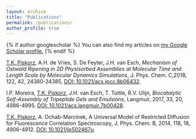 ```yaml
---
layout: archive
title: "Publications"
permalink: /publications/
author_profile: true
---
```


{% if author.googlescholar %}
  You can also find my articles on <u><a href="{{author.googlescholar}}">my Google Scholar profile</a>.</u>
{% endif %}


<u>T.K. Piskorz</u>, A.H. de Vries, S. De Feyter, J.H. van Esch, <i>Mechanism of Ostwald Ripening in 2D Physisorbed Assemblies at Molecular Time and Length Scale by Molecular Dynamics Simulations</i>,
J. Phys. Chem. C,2018, 122, 42, 24380-24385, <a href="https://doi.org/10.1021/acs.jpcc.8b06432">DOI: 10.1021/acs.jpcc.8b06432</a>.

I.P. Moreira, <u>T.K. Piskorz</u>, J.H. van Esch, T. Tuttle, R.V. Ulijn, <i>Biocatalytic Self-Assembly of Tripeptide Gels and Emulsions</i>, Langmuir, 2017, 33, 20, 4986-4995. <a href="https://doi.org/10.1021/acs.langmuir.7b00428">DOI: 10.1021/acs.langmuir.7b00428</a>.

<u>T.K. Piskorz</u>, A. Ochab-Marcinek, A Universal Model of Restricted Diffusion for Fluorescence Correlation Spectroscopy, J. Phys. Chem. B, 2014, 118, 18, 4906-4912. <a href="https://doi.org/10.1021/jp502467u">DOI: 10.1021/jp502467u</a>.
